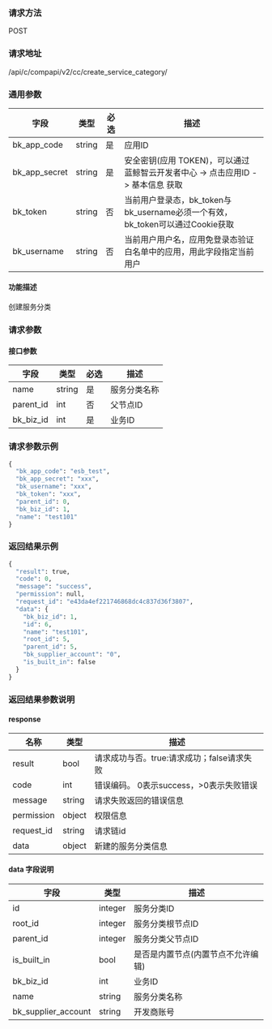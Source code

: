 
### 请求方法

POST


### 请求地址

/api/c/compapi/v2/cc/create_service_category/


### 通用参数

| 字段 | 类型 | 必选 |  描述 |
|-----------|------------|--------|------------|
| bk_app_code  |  string    | 是 | 应用ID     |
| bk_app_secret|  string    | 是 | 安全密钥(应用 TOKEN)，可以通过 蓝鲸智云开发者中心 -> 点击应用ID -> 基本信息 获取 |
| bk_token     |  string    | 否 | 当前用户登录态，bk_token与bk_username必须一个有效，bk_token可以通过Cookie获取 |
| bk_username  |  string    | 否 | 当前用户用户名，应用免登录态验证白名单中的应用，用此字段指定当前用户 |


#### 功能描述

创建服务分类

### 请求参数



#### 接口参数

| 字段                 |  类型      | 必选	   |  描述                 |
|----------------------|------------|--------|-----------------------|
| name            | string  | 是   | 服务分类名称 |
| parent_id         | int  | 否   | 父节点ID |
| bk_biz_id         | int  | 是   | 业务ID |

### 请求参数示例

```python
{
  "bk_app_code": "esb_test",
  "bk_app_secret": "xxx",
  "bk_username": "xxx",
  "bk_token": "xxx",
  "parent_id": 0,
  "bk_biz_id": 1,
  "name": "test101"
}
```

### 返回结果示例

```python
{
  "result": true,
  "code": 0,
  "message": "success",
  "permission": null,
  "request_id": "e43da4ef221746868dc4c837d36f3807",
  "data": {
    "bk_biz_id": 1,
    "id": 6,
    "name": "test101",
    "root_id": 5,
    "parent_id": 5,
    "bk_supplier_account": "0",
    "is_built_in": false
  }
}
```

### 返回结果参数说明

#### response

| 名称  | 类型  | 描述 |
|---|---|---|
| result | bool | 请求成功与否。true:请求成功；false请求失败 |
| code | int | 错误编码。 0表示success，>0表示失败错误 |
| message | string | 请求失败返回的错误信息 |
| permission    | object | 权限信息    |
| request_id    | string | 请求链id    |
| data | object | 新建的服务分类信息 |

#### data 字段说明

| 字段|类型|描述|
|---|---|---|
|id|integer|服务分类ID|
|root_id|integer|服务分类根节点ID|
|parent_id|integer|服务分类父节点ID|
|is_built_in|bool|是否是内置节点(内置节点不允许编辑)|
| bk_biz_id    | int     | 业务ID |
| name    | string     | 服务分类名称 |
| bk_supplier_account| string| 开发商账号|